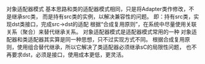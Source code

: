 对象适配器模式
基本思路和类的适配器模式相同，只是将Adapter类作修改，不是继承src类，
而是持有src类的实例，以解决兼容性的问题。
即：持有src类，实现dst类接口，完成src->dst的适配
根据“合成复用原则”，在系统中尽量使用关联关系（聚合）来替代继承关系。
对象适配器模式是适配器模式常用的一种
对象适配器和类适配器其实算是同一种思想，只不过实现方式不同。
根据合成复用原则，使用组合替代继承，所以它解决了类适配器必须继承sC的局限性问题，
也不再要求dst，必须是接口，使用成本更低，更灵活。